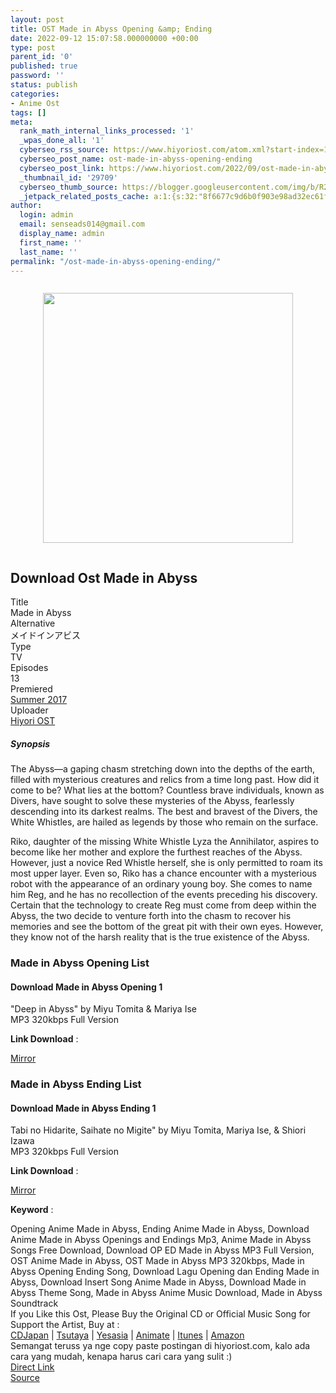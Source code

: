 ```yaml
---
layout: post
title: OST Made in Abyss Opening &amp; Ending
date: 2022-09-12 15:07:58.000000000 +00:00
type: post
parent_id: '0'
published: true
password: ''
status: publish
categories:
- Anime Ost
tags: []
meta:
  rank_math_internal_links_processed: '1'
  _wpas_done_all: '1'
  cyberseo_rss_source: https://www.hiyoriost.com/atom.xml?start-index=1
  cyberseo_post_name: ost-made-in-abyss-opening-ending
  cyberseo_post_link: https://www.hiyoriost.com/2022/09/ost-made-in-abyss-opening-ending.html
  _thumbnail_id: '29709'
  cyberseo_thumb_source: https://blogger.googleusercontent.com/img/b/R29vZ2xl/AVvXsEjJa6cP4yL5fHSndW1CDGcICyI62fWX0hRvxfzomwQWAEsyBhvS0pKVP_357tr_CuiNrNJUNg9JnJH8jcbSTj0Wj55Iry9YNiu6yseY3fIu5H2z2P_Ukb3IO13sbgXqPCP1ARWGXtquFcWxqbget6v_V6GXfsXotis-04CyvGPFNky6j1_CeeiqEdV_/s400/bx97986-pXb9GcQkPDcT.jpg
  _jetpack_related_posts_cache: a:1:{s:32:"8f6677c9d6b0f903e98ad32ec61f8deb";a:2:{s:7:"expires";i:1663282283;s:7:"payload";a:3:{i:0;a:1:{s:2:"id";i:29286;}i:1;a:1:{s:2:"id";i:29294;}i:2;a:1:{s:2:"id";i:29296;}}}}
author:
  login: admin
  email: senseads014@gmail.com
  display_name: admin
  first_name: ''
  last_name: ''
permalink: "/ost-made-in-abyss-opening-ending/"
---
```

<div class="separator" style="clear: both"><a href="https://blogger.googleusercontent.com/img/b/R29vZ2xl/AVvXsEjJa6cP4yL5fHSndW1CDGcICyI62fWX0hRvxfzomwQWAEsyBhvS0pKVP_357tr_CuiNrNJUNg9JnJH8jcbSTj0Wj55Iry9YNiu6yseY3fIu5H2z2P_Ukb3IO13sbgXqPCP1ARWGXtquFcWxqbget6v_V6GXfsXotis-04CyvGPFNky6j1_CeeiqEdV_/s677/bx97986-pXb9GcQkPDcT.jpg" style="display: block;padding: 1em 0;text-align: center"><img alt border="0" data-original-height="677" data-original-width="460" height="400" src="{{ site.baseurl }}/assets/2022/09/bx97986-pXb9GcQkPDcT.jpg" /></a></div>
<div class="judulanime">
<h2>Download Ost Made in Abyss</h2>
</div>
<div class="bunkz">
<div class="lepz">Title </div>
<div class="rigz">Made in Abyss</div>
</div>
<div class="bunkz">
<div class="lepz">Alternative </div>
<div class="rigz">メイドインアビス</div>
</div>
<div class="bunkz">
<div class="lepz">Type </div>
<div class="rigz">TV</div>
</div>
<div class="bunkz">
<div class="lepz">Episodes </div>
<div class="rigz">13</div>
</div>
<div class="bunkz">
<div class="lepz">Premiered </div>
<div class="rigz"><a href="https://www.hiyoriost.com/search/label/Summer 2017" target="_blank" rel="noopener">Summer 2017</a></div>
</div>
<div class="bunkz">
<div class="lepz">Uploader </div>
<div class="rigz"><a href="https://www.hiyoriost.com/">Hiyori OST</a></div>
</div>
<div class="sinopsis">
<h5>Synopsis</h5>
</div>
<div class="deskripsi">
<p>The Abyss—a gaping chasm stretching down into the depths of the earth, filled with mysterious creatures and relics from a time long past. How did it come to be? What lies at the bottom? Countless brave individuals, known as Divers, have sought to solve these mysteries of the Abyss, fearlessly descending into its darkest realms. The best and bravest of the Divers, the White Whistles, are hailed as legends by those who remain on the surface.</p>
<p>Riko, daughter of the missing White Whistle Lyza the Annihilator, aspires to become like her mother and explore the furthest reaches of the Abyss. However, just a novice Red Whistle herself, she is only permitted to roam its most upper layer. Even so, Riko has a chance encounter with a mysterious robot with the appearance of an ordinary young boy. She comes to name him Reg, and he has no recollection of the events preceding his discovery. Certain that the technology to create Reg must come from deep within the Abyss, the two decide to venture forth into the chasm to recover his memories and see the bottom of the great pit with their own eyes. However, they know not of the harsh reality that is the true existence of the Abyss.</p>
</div>
<div class="listz">
<h3>Made in Abyss Opening List</h3>
</div>
<div class="listz3">
<div class="listz1">
<h4>Download Made in Abyss Opening 1</h4>
</div>
<div class="listz2">"Deep in Abyss" by Miyu Tomita &amp; Mariya Ise<br />MP3 320kbps Full Version
<p><b>Link Download</b> : </p>
<div class="dbox-list"><a href="https://teknosimple.com/H24pIOShN" target="_blank" rel="nofollow noopener">Mirror</a></div>
</div>
</div>
<div class="listz">
<h3>Made in Abyss Ending List</h3>
</div>
<div class="listz3">
<div class="listz1">
<h4>Download Made in Abyss Ending 1</h4>
</div>
<div class="listz2">Tabi no Hidarite, Saihate no Migite" by Miyu Tomita, Mariya Ise, &amp; Shiori Izawa<br />MP3 320kbps Full Version
<p><b>Link Download</b> : </p>
<div class="dbox-list"><a href="https://teknosimple.com/BKz7uRGGVc" rel="nofollow noopener" target="_blank">Mirror</a></div>
</div>
</div>
<p><b>Keyword</b> :
<div class="tagser">Opening Anime Made in Abyss, Ending Anime Made in Abyss, Download Anime Made in Abyss Openings and Endings Mp3, Anime Made in Abyss Songs Free Download, Download OP ED Made in Abyss MP3 Full Version, OST Anime Made in Abyss, OST Made in Abyss MP3 320kbps, Made in Abyss Opening Ending Song, Download Lagu Opening dan Ending Made in Abyss, Download Insert Song Anime Made in Abyss, Download Made in Abyss Theme Song, Made in Abyss Anime Music Download, Made in Abyss Soundtrack</div>
<div class="buycd">If you Like this Ost, Please Buy the Original CD or Official Music Song for Support the Artist, Buy at : <br /><a href="https://www.cdjapan.co.jp/" target="_blank" rel="noopener">CDJapan</a> | <a href="https://shop.tsutaya.co.jp/" target="_blank" rel="noopener">Tsutaya</a> | <a href="https://www.yesasia.com/" target="_blank" rel="noopener">Yesasia</a> | <a href="https://www.animate-onlineshop.jp/" target="_blank" rel="noopener">Animate</a> | <a href="https://www.apple.com/jp/itunes" target="_blank" rel="noopener">Itunes</a> | <a href="https://amazon.co.jp/" target="_blank" rel="noopener">Amazon</a>
</div>
<div class="enakcuy">Semangat teruss ya nge copy paste postingan di hiyoriost.com, kalo ada cara yang mudah, kenapa harus cari cara yang sulit :)</div>
<div class="divbtn"> <a href="https://handymansurrender.com/fihup8buzv?key=94550f7ce39444073321dde3b8782f97" class="btn"><i class="fa fa-download"></i> Direct Link</a> <br /><a href="https://www.hiyoriost.com/2022/09/ost-made-in-abyss-opening-ending.html">Source</a> </div>
